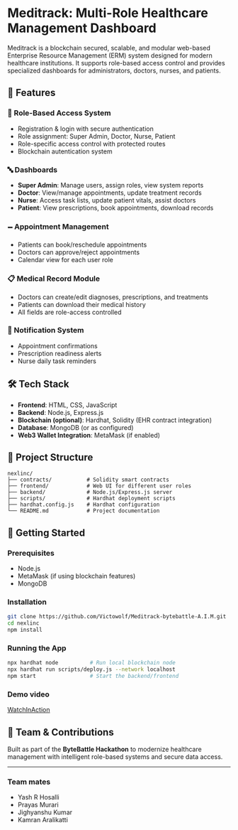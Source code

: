 # Meditrack: Multi-Role Healthcare Management Dashboard

Meditrack is a blockchain secured, scalable, and modular web-based Enterprise Resource Management (ERM) system designed for modern healthcare institutions. It supports role-based access control and provides specialized dashboards for administrators, doctors, nurses, and patients.

## 🚀 Features

### 🔐 Role-Based Access System

* Registration & login with secure authentication
* Role assignment: Super Admin, Doctor, Nurse, Patient
* Role-specific access control with protected routes
* Blockchain autentication system

### 🔤 Dashboards

* **Super Admin**: Manage users, assign roles, view system reports
* **Doctor**: View/manage appointments, update treatment records
* **Nurse**: Access task lists, update patient vitals, assist doctors
* **Patient**: View prescriptions, book appointments, download records

### 🗕 Appointment Management

* Patients can book/reschedule appointments
* Doctors can approve/reject appointments
* Calendar view for each user role

### 📋 Medical Record Module

* Doctors can create/edit diagnoses, prescriptions, and treatments
* Patients can download their medical history
* All fields are role-access controlled

### 🔔 Notification System

* Appointment confirmations
* Prescription readiness alerts
* Nurse daily task reminders

## 🛠 Tech Stack

* **Frontend**: HTML, CSS, JavaScript
* **Backend**: Node.js, Express.js
* **Blockchain (optional)**: Hardhat, Solidity (EHR contract integration)
* **Database**: MongoDB (or as configured)
* **Web3 Wallet Integration**: MetaMask (if enabled)

## 📁 Project Structure

```
nexlinc/
├── contracts/           # Solidity smart contracts
├── frontend/            # Web UI for different user roles
├── backend/             # Node.js/Express.js server
├── scripts/             # Hardhat deployment scripts
├── hardhat.config.js    # Hardhat configuration
└── README.md            # Project documentation
```

## 🧪 Getting Started

### Prerequisites

* Node.js
* MetaMask (if using blockchain features)
* MongoDB

### Installation

```bash
git clone https://github.com/Victowolf/Meditrack-bytebattle-A.I.M.git
cd nexlinc
npm install
```

### Running the App

```bash
npx hardhat node          # Run local blockchain node
npx hardhat run scripts/deploy.js --network localhost
npm start                 # Start the backend/frontend
```

### Demo video
[WatchInAction](https://drive.google.com/file/d/1K9PQxwtXD58OLXqcjrK08wjKKseLBBuc/view?usp=sharing)

## 🙌 Team & Contributions

Built as part of the **ByteBattle Hackathon** to modernize healthcare management with intelligent role-based systems and secure data access.

---

### Team mates
- Yash R Hosalli
- Prayas Murari
- Jighyanshu Kumar
- Kamran Aralikatti

